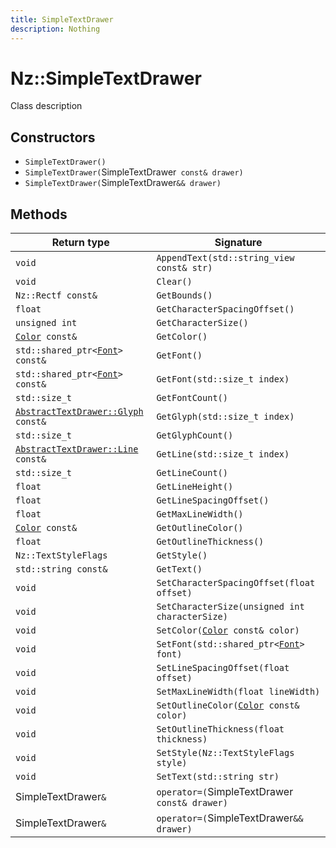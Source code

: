 ```yaml
---
title: SimpleTextDrawer
description: Nothing
---
```


# Nz::SimpleTextDrawer

Class description

## Constructors

- `SimpleTextDrawer()`
- `SimpleTextDrawer(`SimpleTextDrawer` const& drawer)`
- `SimpleTextDrawer(`SimpleTextDrawer`&& drawer)`

## Methods

| Return type | Signature |
| ----------- | --------- |
| `void` | `AppendText(std::string_view const& str)` |
| `void` | `Clear()` |
| `Nz::Rectf const&` | `GetBounds()` |
| `float` | `GetCharacterSpacingOffset()` |
| `unsigned int` | `GetCharacterSize()` |
| [`Color`](documentation/generated/Core/Color.md)` const&` | `GetColor()` |
| `std::shared_ptr<`[`Font`](documentation/generated/Utility/Font.md)`> const&` | `GetFont()` |
| `std::shared_ptr<`[`Font`](documentation/generated/Utility/Font.md)`> const&` | `GetFont(std::size_t index)` |
| `std::size_t` | `GetFontCount()` |
| [`AbstractTextDrawer::Glyph`](documentation/generated/Utility/AbstractTextDrawer.Glyph.md)` const&` | `GetGlyph(std::size_t index)` |
| `std::size_t` | `GetGlyphCount()` |
| [`AbstractTextDrawer::Line`](documentation/generated/Utility/AbstractTextDrawer.Line.md)` const&` | `GetLine(std::size_t index)` |
| `std::size_t` | `GetLineCount()` |
| `float` | `GetLineHeight()` |
| `float` | `GetLineSpacingOffset()` |
| `float` | `GetMaxLineWidth()` |
| [`Color`](documentation/generated/Core/Color.md)` const&` | `GetOutlineColor()` |
| `float` | `GetOutlineThickness()` |
| `Nz::TextStyleFlags` | `GetStyle()` |
| `std::string const&` | `GetText()` |
| `void` | `SetCharacterSpacingOffset(float offset)` |
| `void` | `SetCharacterSize(unsigned int characterSize)` |
| `void` | `SetColor(`[`Color`](documentation/generated/Core/Color.md)` const& color)` |
| `void` | `SetFont(std::shared_ptr<`[`Font`](documentation/generated/Utility/Font.md)`> font)` |
| `void` | `SetLineSpacingOffset(float offset)` |
| `void` | `SetMaxLineWidth(float lineWidth)` |
| `void` | `SetOutlineColor(`[`Color`](documentation/generated/Core/Color.md)` const& color)` |
| `void` | `SetOutlineThickness(float thickness)` |
| `void` | `SetStyle(Nz::TextStyleFlags style)` |
| `void` | `SetText(std::string str)` |
| SimpleTextDrawer`&` | `operator=(`SimpleTextDrawer` const& drawer)` |
| SimpleTextDrawer`&` | `operator=(`SimpleTextDrawer`&& drawer)` |
